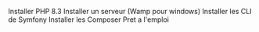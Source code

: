 Installer PHP 8.3
Installer un serveur (Wamp pour windows)
Installer les CLI de Symfony
Installer les Composer
Pret a l'emploi
